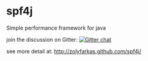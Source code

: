 spf4j
=====

Simple performance framework for java

join the discussion on Gitter: [![Gitter chat](https://badges.gitter.im/zolyfarkas/spf4j.png)](https://gitter.im/spf4j/Lobby)
 
see more detail at: http://zolyfarkas.github.com/spf4j/
